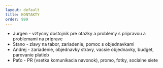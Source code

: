 ```yaml
---
layout: default
title: KONTAKTY
order: 999
---
```


- Jurgen - vztycny dostojnik pre otazky a problemy s pripravou a problemami na priprave
- Stano - zlavy na tabor, zariadenie, pomoc s objednavkami
- Andrej - zariadenie, objednavky stravy, vacsie objednavky, budget, parovanie platieb
- Paťo - PR (vsetka komunikacia navonok), promo, fotky, socialne siete
